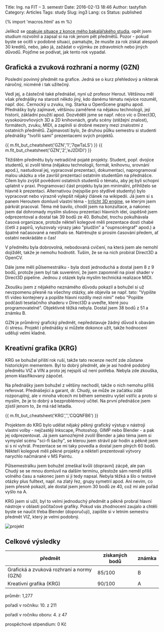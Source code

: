 Title: Ing. na FIT – 3. semestr
Date: 2016-02-13 18:46
Author: tastyfish
Category: Articles
Tags: study
Slug: ing3
Lang: cs
Status: published

{% import 'macros.html' as m %}

Jelikož se [opakuje situace z konce mého bakalářského
studia](http://tastyfish.cz/?p=522), opět jsem studium rozvolnil a
zapsal si na rok jenom pět předmětů. Pozor - pokud byste se ocitli v
podobné situaci, pamatujte, že musíte za rok získat alespoň 30 kreditů,
nebo, jako já, zažádat o výjimku ze zdravotních nebo jiných důvodů.
Pojďme se podívat, jak tento rok vypadal.

Grafická a zvuková rozhraní a normy (GZN)
-----------------------------------------

Poslední povinný předmět na grafice. Jedná se o kurz přehledový a
nikterak náročný, nicméně i tak užitečný.

Vedl jej, a částečně také přednášel, nyní už profesor Herout. Většinou
měl však přednášky na starosti někdo jiný, kdo danému tématu nejvíce
rozuměl, např. doc. Černocký u zvuku, ing. Starka u OpenScene graphu
apod. Přednášky byly zajímavé, většinou zaměřené na nějakou technologii,
její historii, základní použití apod. Dozvěděli jsme se např. něco víc o
Direct3D, vysokoúrovňových 3D a 2D knihovnách, grafu scény (stěžejní
znalost), formátech, zvuku, MIDI, a zaplnili si drobné mezery mezi
znalostmi z ostatních předmětů. Zajímavostí bylo, že druhou půlku
semestru si studenti přednášky "tvořili sami" prezentacemi svých
projektů.

{{ m.fit_but_cheatsheet('GZN','1','7qwTaLS') }}
{{ m.fit_but_cheatsheet('GZN','2','eJ2DIDI') }}

Těžištěm předmětu byly netradičně pojaté projekty. Student, popř.
dvojice studentů, si zvolil téma (nějakou technologii, formát, knihovnu,
srovnání apod.), nastudoval jej, vypracoval prezentaci, dokumentaci,
naprogramoval malou ukázku a vše završil prezentací ostatním studentům
na přednášce. Cílem bylo zvýšit povědomí ostatních studentů o tématu,
aby jej byli schopní uplatnit v praxi. Programovací část projektu byla
jen minimální, přihlíželo se hlavně k prezentaci. Alternativou (nejspíše
pro stydlivé studenty) bylo vypracovat nebo výrazně vylepšit nějaký
článek na wikipedii. Já jsem si s panem Heroutem domluvil vlastní téma -
[Irrlicht 3D engine](http://irrlicht.sourceforge.net/), se kterým jsem
párkrát pracoval. Téma mě bavilo, chodil jsem na konzultace, a nakonec
jsem dal dohromady myslím slušnou prezentaci hlavních ideí, úspěšně jsem
odprezentoval a dostal tak 39 bodů ze 40. Bohužel, trochu pokulhávala
časová organizace, protože někteří kolegové měli prezentace dosti chabé
(četli z papírů, vyluzovaly výrazy jako "pludžin" a "oupnscéngraf"
apod.) a špatně načasované a nestíhalo se. Natrénujte si prosím časování
předem, ať ostatní neokrádáte o čas!

V předmětu byla dobrovolná, nebodovaná cvičení, na která jsem ale nemohl
dojíždět, takže je nemohu hodnotit. Tuším, že se na nich probíral
Direct3D a OpenCV.

Dále jsme měli půlsemestrálku - byla dosti jednoduchá a dostal jsem 8 z
9 bodů, protože jsem byl tak suverénní, že jsem zapomněl na pixel shader
v Direct3D pipeline. Jednou z otázek byla myslím technická realizace
MIDI.

Zkoušku jsem z nějakého neznámého důvodu pokazil a bohužel si už
nevzpomenu přesně na všechny otázky, ale objevila se např. tato:
"Vypište tři video kontejnery a popište hlavní rozdíly mezi nimi" nebo
"Popište podčásti teselačního shaderu v Direct3D a uveďte, které jsou
programovatelné". Objektivně těžká nebyla. Dostal jsem 38 bodů z 51 a
známku B.

GZN je průměrný grafický předmět, nepředstavuje žádný důvod k obavám či
stresu. Projekt i přednášky si můžete dokonce užít, takže hodnocení
uděluji velmi kladné.

Kreativní grafika (KRG)
-----------------------

KRG se bohužel příští rok ruší, takže tato recenze nechť zde zůstane
historickým mementem. Byl to dobrý předmět, ale je asi hodně podobný
předmětu VIZ a VIN a proto jej nejspíš už není potřeba. Nebyla zde
zkouška, jenom klasifikovaný zápočet.

Na přednášky jsem bohužel z většiny nechodil, takže o nich nemohu příliš
referovat. Přednášející a garant, dr. Chudý, se může ze začátku zdát
rozporuplný, ale v mnoha věcech mi během semestru vyšel vstříc a proto
si myslím, že je to dobrý a bezproblémový učitel. Na první přednášce
jsem zjistil jenom to, že má rád letadla.

{{ m.fit_but_cheatsheet('KRG','','CQQNFB6') }}

Projektem do KRG bylo udělat nějaký pěkný grafický výstup v nástroji
vlastní volby - nejčastěji Inkscape, Photoshop, GIMP nebo Blender - a
pak jej odprezentovat. Já jsem samozřejmě zvolil Blender a jako téma
jsem si vymyslel scénu "sci-fi šachy", se kterou jsem strávil pár hodin
a pěkně jsem si s ní vyhrál. Prezentace se mi taky povedla a dostal jsem
plných 60 bodů. Někteří kolegové měli pěkné projekty a někteří
prezentovali výtvory narychlo načmárané v MS Paintu.

Půlsemestrálku jsem bohužel zmeškal kvůli (dopravní) zácpě, ale pan
Chudý se se mnou domluvil na dalším termínu, přestože sám neměl příliš
volného času a nakonec jsem si ji tedy napsal. Nebyla těžká a šlo o
testové otázky plus fulltext, např. na zlatý řez, grupy symetrií apod.
Ani nevím, co jsem přesně pokazil, ale dostal jsem jenom 30 bodů ze 40,
což mi ale pořád vyšlo na A.

KRG jsem si užil, byl to velmi jednoduchý předmět a pěkně probral hlavní
nástroje v oblasti počítačové grafiky. Pokud vás zhodnocení zaujalo a
chtěli byste se naučit třeba Blender (doporučuji), zapište si v letním
semestru předmět VIZ, který je velmi podobný.

![projekt](http://img01.deviantart.net/9388/i/2015/299/c/8/sci_fi_chess_by_drummyfish-d9effp7.png)

Celkové výsledky
----------------

  předmět                                    |získaných bodů  |známka
  -------------------------------------------|----------------|--------
  Grafická a zvuková rozhraní a normy (GZN)  |85/100          |B
  Kreativní grafika (KRG)                    |90/100          |A

průměr: 1,277  

pořadí v ročníku: 10. z 211  

pořadí v ročníku oboru: 4. z 47  

prospěchové stipendium: 0 Kč

